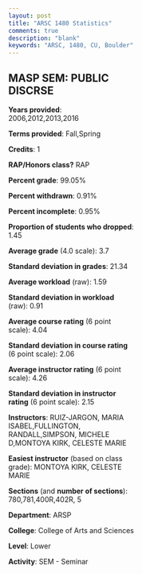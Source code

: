 ```yaml
---
layout: post
title: "ARSC 1480 Statistics"
comments: true
description: "blank"
keywords: "ARSC, 1480, CU, Boulder"
--- 
```

<head>
<script src="https://ajax.googleapis.com/ajax/libs/jquery/2.1.3/jquery.min.js"></script>
<script src="https://dl.dropboxusercontent.com/s/pc42nxpaw1ea4o9/highcharts.js?dl=0"></script>
<!-- <script src="../assets/js/highcharts.js"></script> -->
<style type="text/css">@font-face {
	font-family: "Bebas Neue";
	src: url(https://www.filehosting.org/file/details/544349/BebasNeue%20Regular.otf) format("opentype");
	}
	h1.Bebas { 
		font-family: "Bebas Neue", Verdana, Tahoma;
	}
</style>
</head>
<body>
	<div id="container" style="float: right; width: 45%; height: 88%; margin-left: 2.5%; margin-right: 2.5%;"></div>
	<script language="JavaScript">
		$(document).ready(function() {
		var chart = {type: 'column'};
		var title = {text: 'Grade Distribution'};
		var xAxis = {categories: ['A','B','C','D','F'],crosshair: true};
		var yAxis = {min: 0,title: {text: 'Percentage'}};
		var tooltip = {headerFormat: '<center><b><span style="font-size:20px">{point.key}</span></b></center>',
		               pointFormat: '<td style="padding:0"><b>{point.y:.1f}%</b></td>',
		               footerFormat: '</table>',shared: true,useHTML: true};
		var plotOptions = {column: {pointPadding: 0.0,borderWidth: 0}};  
		var credits = {enabled: false};var series= [{name: 'Percent',data: [77.61,17.91,4.48,0.0,0.0,]}];
		var json = {};
		json.chart = chart;
		json.title = title;
		json.tooltip = tooltip;
		json.xAxis = xAxis;
		json.yAxis = yAxis;  
		json.series = series;
		json.plotOptions = plotOptions;  
		json.credits = credits;
		$('#container').highcharts(json);
	});
	</script>
</body>
			   
## MASP SEM: PUBLIC DISCRSE

**Years provided**: 2006,2012,2013,2016

**Terms provided**: Fall,Spring

**Credits**: 1

**RAP/Honors class?** RAP

**Percent grade**: 99.05%

**Percent withdrawn**: 0.91%

**Percent incomplete**: 0.95%

**Proportion of students who dropped**: 1.45

**Average grade** (4.0 scale): 3.7

**Standard deviation in grades**: 21.34

**Average workload** (raw): 1.59

**Standard deviation in workload** (raw): 0.91

**Average course rating** (6 point scale): 4.04

**Standard deviation in course rating** (6 point scale): 2.06

**Average instructor rating** (6 point scale): 4.26

**Standard deviation in instructor rating** (6 point scale): 2.15

**Instructors**: RUIZ-JARGON, MARIA ISABEL,FULLINGTON, RANDALL,SIMPSON, MICHELE D,MONTOYA KIRK, CELESTE MARIE

**Easiest instructor** (based on class grade): MONTOYA KIRK, CELESTE MARIE

**Sections** (and **number of sections**): 780,781,400R,402R, 5

**Department**: ARSP

**College**: College of Arts and Sciences

**Level**: Lower

**Activity**: SEM - Seminar